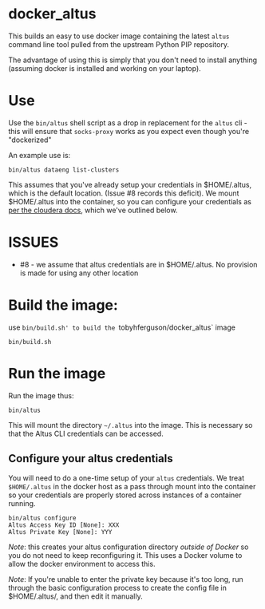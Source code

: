 # docker_altus

This builds an easy to use docker image containing the latest `altus`
command line tool pulled from the upstream Python PIP repository.

The advantage of using this is simply that you don't need to install
anything (assuming docker is installed and working on your laptop).

# Use 
Use the `bin/altus` shell script as a drop in replacement for
the `altus` cli - this will ensure that `socks-proxy` works as you
expect even though you're "dockerized"

An example use is:
```
bin/altus dataeng list-clusters
```

This assumes that you've already setup your credentials in
$HOME/.altus, which is the default location. (Issue #8 records this
deficit). We mount $HOME/.altus into the container, so you can
configure your credentials as [per the cloudera
docs](https://www.cloudera.com/documentation/altus/topics/alt_client_setup.html),
which we've outlined below.

# ISSUES
+ #8 - we assume that altus credentials are in $HOME/.altus. No provision is made for using any other location

# Build the image:

use `bin/build.sh' to build the `tobyhferguson/docker_altus` image

```
bin/build.sh
```

# Run the image
Run the image thus:
```
bin/altus
```
This will mount the directory `~/.altus` into the image. This is necessary so that the Altus CLI credentials can be accessed.

## Configure your altus credentials

You will need to do a one-time setup of your `altus` credentials. We treat `$HOME/.altus` in the docker host as a pass through mount into the container so your credentials are properly stored across instances of a container running.

```
bin/altus configure
Altus Access Key ID [None]: XXX
Altus Private Key [None]: YYY
```

*Note*: this creates your altus configuration directory *outside of Docker* so
          you do not need to keep reconfiguring it. This uses a Docker volume to
          allow the docker environment to access this.

*Note*: If you're unable to enter the private key because it's too long, run
          through the basic configuration process to create the config file in
          $HOME/.altus/, and then edit it manually.


